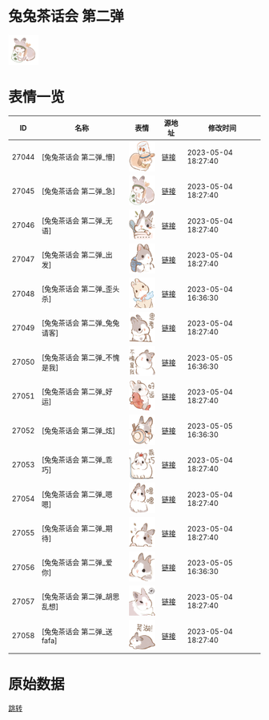 # 兔兔茶话会 第二弹

<img src="./cover.png" height="60" alt="cover" />

# 表情一览

|ID|名称|表情|源地址|修改时间|
|----|----|----|----|----|
|27044|[兔兔茶话会 第二弹_懵]|<img src="./pic/027044_%5B兔兔茶话会 第二弹_懵%5D.png" height="60" alt="懵"/>|[链接](https://i0.hdslb.com/bfs/garb/620adc3fd6e4537c1b7714e4e1bfd7bddf1e7cf3.png)|2023-05-04 18:27:40|
|27045|[兔兔茶话会 第二弹_急]|<img src="./pic/027045_%5B兔兔茶话会 第二弹_急%5D.png" height="60" alt="急"/>|[链接](https://i0.hdslb.com/bfs/garb/66440b1a4324cd9e81bb64ee11d82d7aa31ca0c4.png)|2023-05-04 18:27:40|
|27046|[兔兔茶话会 第二弹_无语]|<img src="./pic/027046_%5B兔兔茶话会 第二弹_无语%5D.png" height="60" alt="无语"/>|[链接](https://i0.hdslb.com/bfs/garb/02e05822935364d0e7c6c4c847dd938db3144d70.png)|2023-05-04 18:27:40|
|27047|[兔兔茶话会 第二弹_出发]|<img src="./pic/027047_%5B兔兔茶话会 第二弹_出发%5D.png" height="60" alt="出发"/>|[链接](https://i0.hdslb.com/bfs/garb/faff3a234937d2172afcbd5b25411e2c0f1dfca1.png)|2023-05-04 18:27:40|
|27048|[兔兔茶话会 第二弹_歪头杀]|<img src="./pic/027048_%5B兔兔茶话会 第二弹_歪头杀%5D.png" height="60" alt="歪头杀"/>|[链接](https://i0.hdslb.com/bfs/garb/62900d7cf66bca2240799bc2d7104c1ea4081e6a.png)|2023-05-04 16:36:30|
|27049|[兔兔茶话会 第二弹_兔兔请客]|<img src="./pic/027049_%5B兔兔茶话会 第二弹_兔兔请客%5D.png" height="60" alt="兔兔请客"/>|[链接](https://i0.hdslb.com/bfs/garb/7a19ab5ba3f09e284c75d521d35183c9c8369bd7.png)|2023-05-04 18:27:40|
|27050|[兔兔茶话会 第二弹_不愧是我]|<img src="./pic/027050_%5B兔兔茶话会 第二弹_不愧是我%5D.png" height="60" alt="不愧是我"/>|[链接](https://i0.hdslb.com/bfs/garb/bc6091eafcbc21048c5e6bcf26b0e81a016a8445.png)|2023-05-05 16:36:30|
|27051|[兔兔茶话会 第二弹_好运]|<img src="./pic/027051_%5B兔兔茶话会 第二弹_好运%5D.png" height="60" alt="好运"/>|[链接](https://i0.hdslb.com/bfs/garb/1af1fc0b0fcc299a9727043eae7a2703c7772725.png)|2023-05-04 18:27:40|
|27052|[兔兔茶话会 第二弹_炫]|<img src="./pic/027052_%5B兔兔茶话会 第二弹_炫%5D.png" height="60" alt="炫"/>|[链接](https://i0.hdslb.com/bfs/garb/b31726e88915ebd2d4acedf36f5907a7c735c894.png)|2023-05-05 16:36:30|
|27053|[兔兔茶话会 第二弹_乖巧]|<img src="./pic/027053_%5B兔兔茶话会 第二弹_乖巧%5D.png" height="60" alt="乖巧"/>|[链接](https://i0.hdslb.com/bfs/garb/6d7958a9a0b829698824d4c94bd41f8b80ab9a68.png)|2023-05-04 18:27:40|
|27054|[兔兔茶话会 第二弹_嗯嗯]|<img src="./pic/027054_%5B兔兔茶话会 第二弹_嗯嗯%5D.png" height="60" alt="嗯嗯"/>|[链接](https://i0.hdslb.com/bfs/garb/3055558b90fa1743be2ec7192a859f92d0e59337.png)|2023-05-04 18:27:40|
|27055|[兔兔茶话会 第二弹_期待]|<img src="./pic/027055_%5B兔兔茶话会 第二弹_期待%5D.png" height="60" alt="期待"/>|[链接](https://i0.hdslb.com/bfs/garb/dad7e993102eeee3eb84abcd757429a4a3d767a6.png)|2023-05-04 18:27:40|
|27056|[兔兔茶话会 第二弹_爱你]|<img src="./pic/027056_%5B兔兔茶话会 第二弹_爱你%5D.png" height="60" alt="爱你"/>|[链接](https://i0.hdslb.com/bfs/garb/783922cd5923b3d1a420899597cdb2f6440ae310.png)|2023-05-05 16:36:30|
|27057|[兔兔茶话会 第二弹_胡思乱想]|<img src="./pic/027057_%5B兔兔茶话会 第二弹_胡思乱想%5D.png" height="60" alt="胡思乱想"/>|[链接](https://i0.hdslb.com/bfs/garb/d9fbf554fd944845de81bce38664a1e9dc51056f.png)|2023-05-04 18:27:40|
|27058|[兔兔茶话会 第二弹_送fafa]|<img src="./pic/027058_%5B兔兔茶话会 第二弹_送fafa%5D.png" height="60" alt="送fafa"/>|[链接](https://i0.hdslb.com/bfs/garb/08e252abbc86051209f99a06c130c324897e8689.png)|2023-05-04 18:27:40|

# 原始数据

[跳转](./raw.json)

